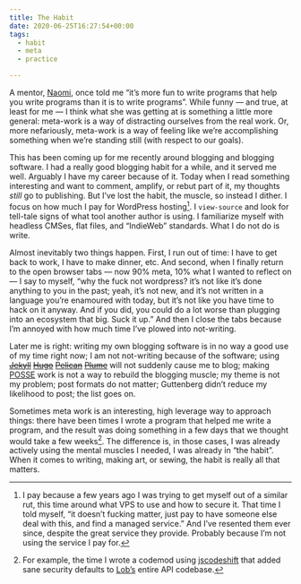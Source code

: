 ```yaml
---
title: The Habit
date: 2020-06-25T16:27:54+00:00
tags:
  - habit
  - meta
  - practice

---
```

A mentor, <a href="https://naomiceder.tech/">Naomi</a>, once told me &#8220;it&#8217;s more fun to write programs that help you write programs than it is to write programs&#8221;. While funny &#8212; and true, at least for me &#8212; I think what she was getting at is something a little more general: meta-work is a way of distracting ourselves from the real work. Or, more nefariously, meta-work is a way of feeling like we&#8217;re accomplishing something when we&#8217;re standing still (with respect to our goals).

This has been coming up for me recently around blogging and blogging software. I
had a really good blogging habit for a while, and it served me well. Arguably I
have my career because of it. Today when I read something interesting and want
to comment, amplify, or rebut part of it, my thoughts <em>still</em> go to
publishing. But I&#8217;ve lost the habit, the muscle, so instead I dither. I
focus on how much I pay for WordPress hosting[^1]. I `view-source` and look for
tell-tale signs of what tool another author is using. I familiarize myself with
headless CMSes, flat files, and &#8220;IndieWeb&#8221; standards. What I do not
do is write.

Almost inevitably two things happen. First, I run out of time: I have to get back to work, I have to make dinner, etc. And second, when I finally return to the open browser tabs &#8212; now 90% meta, 10% what I wanted to reflect on &#8212; I say to myself, &#8220;why the fuck not wordpress? it&#8217;s not like it&#8217;s done anything to you in the past; yeah, it&#8217;s not new, and it&#8217;s not written in a language you&#8217;re enamoured with today, but it&#8217;s not like you have time to hack on it anyway. And if you did, you could do a lot worse than plugging into an ecosystem that big. Suck it up.&#8221; And then I close the tabs because I&#8217;m annoyed with how much time I&#8217;ve plowed into not-writing.

Later me is right: writing my own blogging software is in no way a good use of my time right now; I am not not-writing because of the software; using <a href="https://jekyllrb.com/"><s>Jekyll</s></a> <a href="https://gohugo.io/"><s>Hugo</s></a> <a href="https://blog.getpelican.com/"><s>Pelican</s></a> <a href="https://joinplu.me/"><s>Plume</s></a> will not suddenly cause me to blog; making <a href="https://indieweb.org/POSSE">POSSE</a> work is not a way to rebuild the blogging muscle; my theme is not my problem; post formats do not matter; Guttenberg didn&#8217;t reduce my likelihood to post; the list goes on.

Sometimes meta work is an interesting, high leverage way to approach things: there have been times I wrote a program that helped me write a program, and the result was doing something in a few days that we thought would take a few weeks[^2]. The difference is, in those cases, I was already actively using the mental muscles I needed, I was already in &#8220;the habit&#8221;. When it comes to writing, making art, or sewing, the habit is really all that matters.

[^1]: I pay because a few years ago I was trying to get myself out of a similar rut, this time around what VPS to use and how to secure it. That time I told myself, &#8220;it doesn&#8217;t fucking matter, just pay to have someone else deal with this, and find a managed service.&#8221; And I&#8217;ve resented them ever since, despite the great service they provide. Probably because I&#8217;m not using the service I pay for.

[^2]: For example, the time I wrote a codemod using <a href="https://github.com/facebook/jscodeshift">jscodeshift</a> that added sane security defaults to <a href="https://lob.com">Lob&#8217;s</a> entire API codebase.
